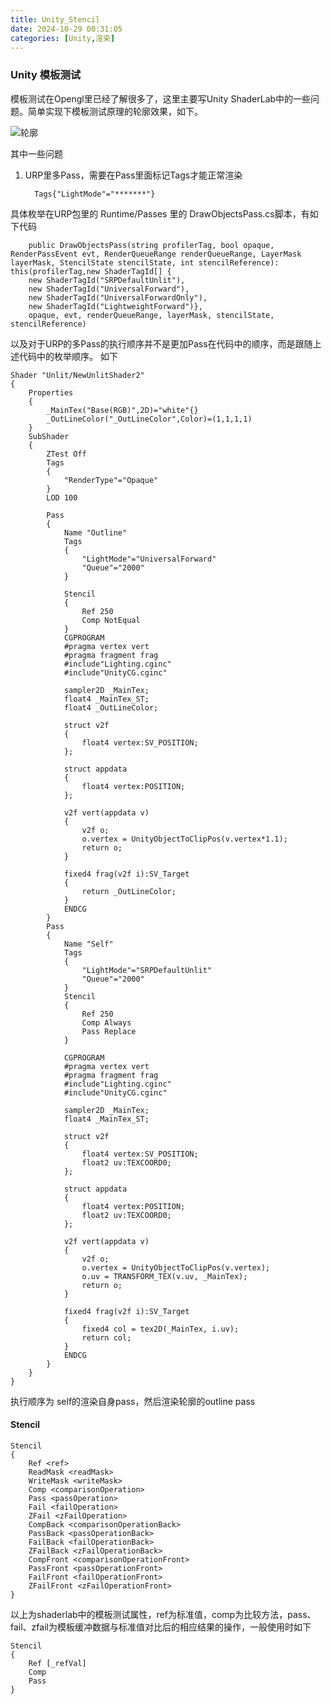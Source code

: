 ```yaml
---
title: Unity_Stencil
date: 2024-10-29 00:31:05
categories: [Unity,渲染]
---
```

### Unity 模板测试

模板测试在Opengl里已经了解很多了，这里主要写Unity ShaderLab中的一些问题。简单实现下模板测试原理的轮廓效果，如下。

![轮廓](Image1.png)

其中一些问题

1. URP里多Pass，需要在Pass里面标记Tags才能正常渲染

	     Tags{"LightMode"="*******"}
具体枚举在URP包里的 Runtime/Passes 里的 DrawObjectsPass.cs脚本，有如下代码

        public DrawObjectsPass(string profilerTag, bool opaque, RenderPassEvent evt, RenderQueueRange renderQueueRange, LayerMask layerMask, StencilState stencilState, int stencilReference): this(profilerTag,new ShaderTagId[] { 
	    new ShaderTagId("SRPDefaultUnlit"), 
	    new ShaderTagId("UniversalForward"),
	    new ShaderTagId("UniversalForwardOnly"), 
	    new ShaderTagId("LightweightForward")},
        opaque, evt, renderQueueRange, layerMask, stencilState, stencilReference)

以及对于URP的多Pass的执行顺序并不是更加Pass在代码中的顺序，而是跟随上述代码中的枚举顺序。
如下
```CG
Shader "Unlit/NewUnlitShader2"
{
    Properties
    {
        _MainTex("Base(RGB)",2D)="white"{}
        _OutLineColor("_OutLineColor",Color)=(1,1,1,1)
    }
    SubShader
    {
        ZTest Off
        Tags
        {
            "RenderType"="Opaque"
        }
        LOD 100

        Pass
        {
            Name "Outline"
            Tags
            {
                "LightMode"="UniversalForward"
                "Queue"="2000"
            }

            Stencil
            {
                Ref 250
                Comp NotEqual
            }
            CGPROGRAM
            #pragma vertex vert
            #pragma fragment frag
            #include"Lighting.cginc"
            #include"UnityCG.cginc"

            sampler2D _MainTex;
            float4 _MainTex_ST;
            float4 _OutLineColor;

            struct v2f
            {
                float4 vertex:SV_POSITION;
            };

            struct appdata
            {
                float4 vertex:POSITION;
            };

            v2f vert(appdata v)
            {
                v2f o;
                o.vertex = UnityObjectToClipPos(v.vertex*1.1);
                return o;
            }

            fixed4 frag(v2f i):SV_Target
            {
                return _OutLineColor;
            }
            ENDCG
        }
        Pass
        {
            Name "Self"
            Tags
            {
                "LightMode"="SRPDefaultUnlit"
                "Queue"="2000"
            }
            Stencil
            {
                Ref 250
                Comp Always
                Pass Replace
            }

            CGPROGRAM
            #pragma vertex vert
            #pragma fragment frag
            #include"Lighting.cginc"
            #include"UnityCG.cginc"

            sampler2D _MainTex;
            float4 _MainTex_ST;

            struct v2f
            {
                float4 vertex:SV_POSITION;
                float2 uv:TEXCOORD0;
            };

            struct appdata
            {
                float4 vertex:POSITION;
                float2 uv:TEXCOORD0;
            };

            v2f vert(appdata v)
            {
                v2f o;
                o.vertex = UnityObjectToClipPos(v.vertex);
                o.uv = TRANSFORM_TEX(v.uv, _MainTex);
                return o;
            }

            fixed4 frag(v2f i):SV_Target
            {
                fixed4 col = tex2D(_MainTex, i.uv);
                return col;
            }
            ENDCG
        }
    }
}
```
执行顺序为 self的渲染自身pass，然后渲染轮廓的outline pass

#### Stencil

	Stencil
	{
    	Ref <ref>
    	ReadMask <readMask>
    	WriteMask <writeMask>
    	Comp <comparisonOperation>
    	Pass <passOperation>
    	Fail <failOperation>
    	ZFail <zFailOperation>
    	CompBack <comparisonOperationBack>
    	PassBack <passOperationBack>
    	FailBack <failOperationBack>
    	ZFailBack <zFailOperationBack>
    	CompFront <comparisonOperationFront>
    	PassFront <passOperationFront>
    	FailFront <failOperationFront>
    	ZFailFront <zFailOperationFront>
	}
以上为shaderlab中的模板测试属性，ref为标准值，comp为比较方法，pass、fail、zfail为模板缓冲数据与标准值对比后的相应结果的操作，一般使用时如下
	
	Stencil
	{
		Ref [_refVal]
		Comp
		Pass
	}